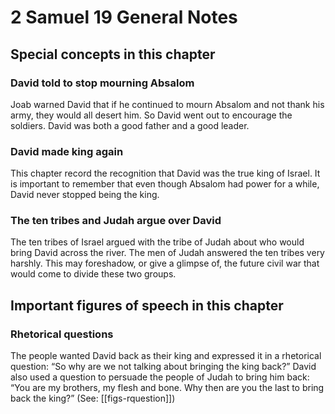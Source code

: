 # 2 Samuel 19 General Notes
## Special concepts in this chapter

### David told to stop mourning Absalom
Joab warned David that if he continued to mourn Absalom and not thank his army, they would all desert him. So David went out to encourage the soldiers. David was both a good father and a good leader.

### David made king again
This chapter record the recognition that David was the true king of Israel. It is important to remember that even though Absalom had power for a while, David never stopped being the king.

### The ten tribes and Judah argue over David
The ten tribes of Israel argued with the tribe of Judah about who would bring David across the river. The men of Judah answered the ten tribes very harshly. This may foreshadow, or give a glimpse of, the future civil war that would come to divide these two groups.

## Important figures of speech in this chapter

### Rhetorical questions
The people wanted David back as their king and expressed it in a rhetorical question: “So why are we not talking about bringing the king back?” David also used a question to persuade the people of Judah to bring him back: “You are my brothers, my flesh and bone. Why then are you the last to bring back the king?” (See: [[figs-rquestion]])